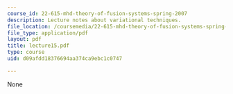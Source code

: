 ```yaml
---
course_id: 22-615-mhd-theory-of-fusion-systems-spring-2007
description: Lecture notes about variational techniques.
file_location: /coursemedia/22-615-mhd-theory-of-fusion-systems-spring-2007/d09afdd18376694aa374ca9ebc1c0747_lecture15.pdf
file_type: application/pdf
layout: pdf
title: lecture15.pdf
type: course
uid: d09afdd18376694aa374ca9ebc1c0747

---
```

None